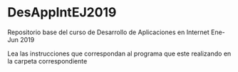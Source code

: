 # DesAppIntEJ2019
Repositorio base del curso de Desarrollo de Aplicaciones en Internet Ene-Jun 2019

Lea las instrucciones que correspondan al programa que este realizando en la carpeta correspondiente
